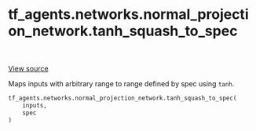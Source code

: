 <div itemscope itemtype="http://developers.google.com/ReferenceObject">
<meta itemprop="name" content="tf_agents.networks.normal_projection_network.tanh_squash_to_spec" />
<meta itemprop="path" content="Stable" />
</div>

# tf_agents.networks.normal_projection_network.tanh_squash_to_spec

<table class="tfo-notebook-buttons tfo-api" align="left">
</table>

<a target="_blank" href="https://github.com/tensorflow/agents/tree/master/tf_agents/networks/normal_projection_network.py">View
source</a>

Maps inputs with arbitrary range to range defined by spec using `tanh`.

``` python
tf_agents.networks.normal_projection_network.tanh_squash_to_spec(
    inputs,
    spec
)
```



<!-- Placeholder for "Used in" -->
